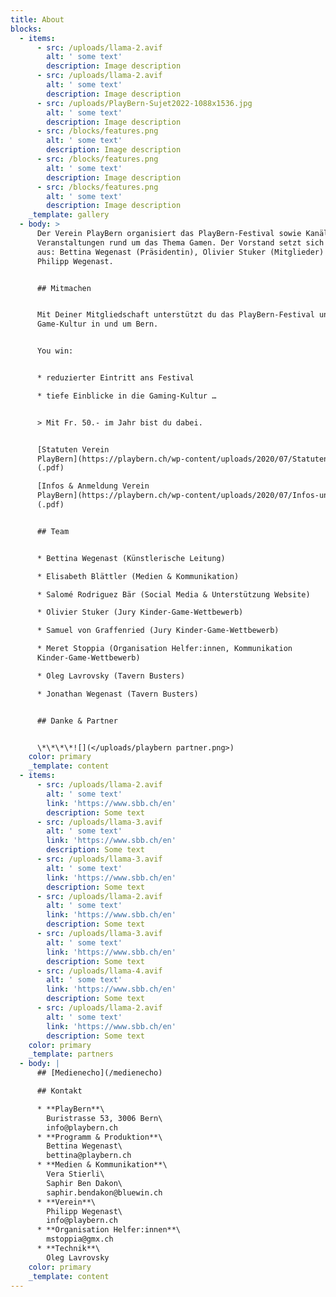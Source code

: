 ```yaml
---
title: About
blocks:
  - items:
      - src: /uploads/llama-2.avif
        alt: ' some text'
        description: Image description
      - src: /uploads/llama-2.avif
        alt: ' some text'
        description: Image description
      - src: /uploads/PlayBern-Sujet2022-1088x1536.jpg
        alt: ' some text'
        description: Image description
      - src: /blocks/features.png
        alt: ' some text'
        description: Image description
      - src: /blocks/features.png
        alt: ' some text'
        description: Image description
      - src: /blocks/features.png
        alt: ' some text'
        description: Image description
    _template: gallery
  - body: >
      Der Verein PlayBern organisiert das PlayBern-Festival sowie Kanäle und
      Veranstaltungen rund um das Thema Gamen. Der Vorstand setzt sich zusammen
      aus: Bettina Wegenast (Präsidentin), Olivier Stuker (Mitglieder) und
      Philipp Wegenast.


      ## Mitmachen


      Mit Deiner Mitgliedschaft unterstützt du das PlayBern-Festival und die
      Game-Kultur in und um Bern.


      You win:


      * reduzierter Eintritt ans Festival

      * tiefe Einblicke in die Gaming-Kultur …


      > Mit Fr. 50.- im Jahr bist du dabei.


      [Statuten Verein
      PlayBern](https://playbern.ch/wp-content/uploads/2020/07/Statuten-Verein-PlayBern.pdf)
      (.pdf)

      [Infos & Anmeldung Verein
      PlayBern](https://playbern.ch/wp-content/uploads/2020/07/Infos-und-Anmeldung-Verein-PlayBern.pdf)
      (.pdf)


      ## Team


      * Bettina Wegenast (Künstlerische Leitung)

      * Elisabeth Blättler (Medien & Kommunikation)

      * Salomé Rodriguez Bär (Social Media & Unterstützung Website)

      * Olivier Stuker (Jury Kinder-Game-Wettbewerb)

      * Samuel von Graffenried (Jury Kinder-Game-Wettbewerb)

      * Meret Stoppia (Organisation Helfer:innen, Kommunikation
      Kinder-Game-Wettbewerb)

      * Oleg Lavrovsky (Tavern Busters)

      * Jonathan Wegenast (Tavern Busters)


      ## Danke & Partner


      \*\*\*\*![](</uploads/playbern partner.png>)
    color: primary
    _template: content
  - items:
      - src: /uploads/llama-2.avif
        alt: ' some text'
        link: 'https://www.sbb.ch/en'
        description: Some text
      - src: /uploads/llama-3.avif
        alt: ' some text'
        link: 'https://www.sbb.ch/en'
        description: Some text
      - src: /uploads/llama-3.avif
        alt: ' some text'
        link: 'https://www.sbb.ch/en'
        description: Some text
      - src: /uploads/llama-2.avif
        alt: ' some text'
        link: 'https://www.sbb.ch/en'
        description: Some text
      - src: /uploads/llama-3.avif
        alt: ' some text'
        link: 'https://www.sbb.ch/en'
        description: Some text
      - src: /uploads/llama-4.avif
        alt: ' some text'
        link: 'https://www.sbb.ch/en'
        description: Some text
      - src: /uploads/llama-2.avif
        alt: ' some text'
        link: 'https://www.sbb.ch/en'
        description: Some text
    color: primary
    _template: partners
  - body: |
      ## [Medienecho](/medienecho)

      ## Kontakt

      * **PlayBern**\
        Buristrasse 53, 3006 Bern\
        info@playbern.ch
      * **Programm & Produktion**\
        Bettina Wegenast\
        bettina@playbern.ch
      * **Medien & Kommunikation**\
        Vera Stierli\
        Saphir Ben Dakon\
        saphir.bendakon@bluewin.ch
      * **Verein**\
        Philipp Wegenast\
        info@playbern.ch
      * **Organisation Helfer:innen**\
        mstoppia@gmx.ch
      * **Technik**\
        Oleg Lavrovsky
    color: primary
    _template: content
---
```






























